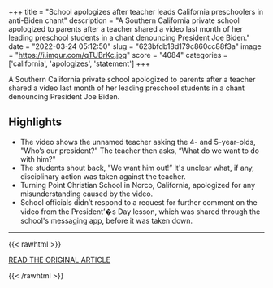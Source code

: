 +++
title = "School apologizes after teacher leads California preschoolers in anti-Biden chant"
description = "A Southern California private school apologized to parents after a teacher shared a video last month of her leading preschool students in a chant denouncing President Joe Biden."
date = "2022-03-24 05:12:50"
slug = "623bfdb18d179c860cc88f3a"
image = "https://i.imgur.com/qTUBrKc.jpg"
score = "4084"
categories = ['california', 'apologizes', 'statement']
+++

A Southern California private school apologized to parents after a teacher shared a video last month of her leading preschool students in a chant denouncing President Joe Biden.

## Highlights

- The video shows the unnamed teacher asking the 4- and 5-year-olds, "Who’s our president?” The teacher then asks, “What do we want to do with him?"
- The students shout back, "We want him out!” It's unclear what, if any, disciplinary action was taken against the teacher.
- Turning Point Christian School in Norco, California, apologized for any misunderstanding caused by the video.
- School officials didn’t respond to a request for further comment on the video from the President’�s Day lesson, which was shared through the school's messaging app, before it was taken down.

---

{{< rawhtml >}}
  <p class="article-category">
    <a target="_blank" href="https://www.nbcnews.com/news/us-news/school-apologizes-teacher-leads-california-preschoolers-anti-biden-cha-rcna20975">READ THE ORIGINAL ARTICLE</a>
  </p>
{{< /rawhtml >}}
